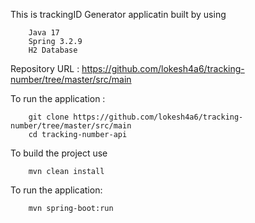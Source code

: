 
This is trackingID Generator applicatin built by using

		Java 17
		Spring 3.2.9
		H2 Database

Repository URL : https://github.com/lokesh4a6/tracking-number/tree/master/src/main

To run the application : 

		git clone https://github.com/lokesh4a6/tracking-number/tree/master/src/main 
		cd tracking-number-api

To build the project use

		mvn clean install

To run the application:

		mvn spring-boot:run